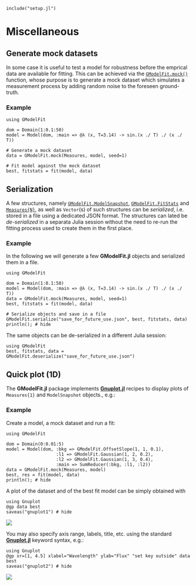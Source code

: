 ```@setup abc
include("setup.jl")
```

# Miscellaneous

## Generate mock datasets

In some case it is useful to test a model for robustness before the emprical data are available for fitting.  This can be achieved via the [`GModelFit.mock()`](@ref) function, whose purpose is to generate a mock dataset which simulates a measurement process by adding random noise to the foreseen ground-truth.

### Example

```@example abc
using GModelFit

dom = Domain(1:0.1:50)
model = Model(dom, :main => @λ (x, T=3.14) -> sin.(x ./ T) ./ (x ./ T))

# Generate a mock dataset
data = GModelFit.mock(Measures, model, seed=1)

# Fit model against the mock dataset
best, fitstats = fit(model, data)
```



## Serialization

A few structures, namely [`GModelFit.ModelSnapshot`](@ref), [`GModelFit.FitStats`](@ref) and [`Measures{N}`](@ref), as well as `Vector`(s) of such structures can be *serialized*, i.e. stored in a file using a dedicated JSON format.  The structures can lated be *de-serialized* in a separata Julia session without the need to re-run the fitting process used to create them in the first place.

### Example

In the following we will generate a few **GModelFit.jl** objects and serialized them in a file.
```@example abc
using GModelFit

dom = Domain(1:0.1:50)
model = Model(dom, :main => @λ (x, T=3.14) -> sin.(x ./ T) ./ (x ./ T))
data = GModelFit.mock(Measures, model, seed=1)
best, fitstats = fit(model, data)

# Serialize objects and save in a file
GModelFit.serialize("save_for_future_use.json", best, fitstats, data)
println(); # hide
```

The same objects can be de-serialized in a different Julia session:
```@example abc
using GModelFit
best, fitstats, data = GModelFit.deserialize("save_for_future_use.json")
```



## Quick plot (1D)

The **GModelFit.jl** package implements [**Gnuplot.jl**](https://github.com/gcalderone/Gnuplot.jl/) recipes to display plots of `Measures{1}` and `ModelSnapshot` objects., e.g.:

### Example

Create a model, a mock dataset and run a fit:
```@example abc
using GModelFit

dom = Domain(0:0.01:5)
model = Model(dom, :bkg => GModelFit.OffsetSlope(1, 1, 0.1),
                   :l1 => GModelFit.Gaussian(1, 2, 0.2),
                   :l2 => GModelFit.Gaussian(1, 3, 0.4),
                   :main => SumReducer(:bkg, :l1, :l2))
data = GModelFit.mock(Measures, model)
best, res = fit(model, data)
println(); # hide
```

A plot of the dataset and of the best fit model can be simply obtained with
```@example abc
using Gnuplot
@gp data best
saveas("gnuplot1") # hide
```
![](assets/gnuplot1.png)

You may also specify axis range, labels, title, etc. using the standard [**Gnuplot.jl**](https://github.com/gcalderone/Gnuplot.jl/) keyword syntax, e.g.:

```@example abc
using Gnuplot
@gp xr=[1, 4.5] xlabel="Wavelength" ylab="Flux" "set key outside" data best
saveas("gnuplot2") # hide
```
![](assets/gnuplot2.png)
